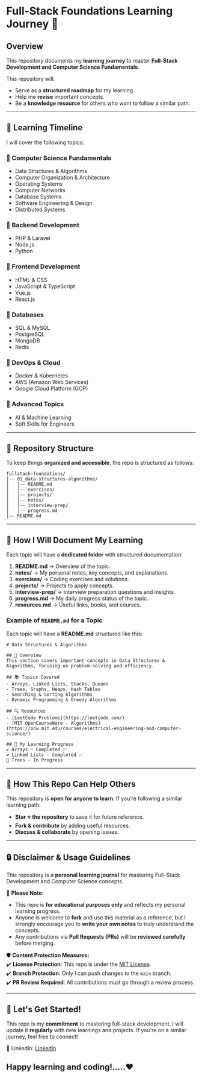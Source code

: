 # Full-Stack Foundations Learning Journey 🚀

## Overview
This repository documents my **learning journey** to master **Full-Stack Development and Computer Science Fundamentals**.

This repository will:
- Serve as a **structured roadmap** for my learning.
- Help me **revise** important concepts.
- Be a **knowledge resource** for others who want to follow a similar path.

---

## 📅 Learning Timeline
I will cover the following topics:

### 🔹 Computer Science Fundamentals
- Data Structures & Algorithms
- Computer Organization & Architecture
- Operating Systems
- Computer Networks
- Database Systems
- Software Engineering & Design
- Distributed Systems

### 🔹 Backend Development
- PHP & Laravel
- Node.js
- Python

### 🔹 Frontend Development
- HTML & CSS
- JavaScript & TypeScript
- Vue.js
- React.js

### 🔹 Databases
- SQL & MySQL
- PostgreSQL
- MongoDB
- Redis

### 🔹 DevOps & Cloud
- Docker & Kubernetes
- AWS (Amazon Web Services)
- Google Cloud Platform (GCP)

### 🔹 Advanced Topics
- AI & Machine Learning
- Soft Skills for Engineers

---

## 📁 Repository Structure
To keep things **organized and accessible**, the repo is structured as follows:

```
fullstack-foundations/
│-- 01_data-structures-algorithms/
│   │-- README.md
│   │-- exercises/
│   │-- projects/
│   │-- notes/
│   │-- interview-prep/
│   │-- progress.md
│-- README.md
```

---

## 📜 How I Will Document My Learning
Each topic will have a **dedicated folder** with structured documentation:

1. **README.md** → Overview of the topic.
2. **notes/** → My personal notes, key concepts, and explanations. 
3. **exercises/** → Coding exercises and solutions.
4. **projects/** → Projects to apply concepts.
4. **interview-prep/** → Interview preparation questions and insights.
5. **progress.md** → My daily progress status of the topic.
6. **resources.md** -> Useful links, books, and courses.

### Example of `README.md` for a Topic
Each topic will have a **README.md** structured like this:

```
# Data Structures & Algorithms

## 📌 Overview
This section covers important concepts in Data Structures & Algorithms, focusing on problem-solving and efficiency.

## 📚 Topics Covered
- Arrays, Linked Lists, Stacks, Queues
- Trees, Graphs, Heaps, Hash Tables
- Searching & Sorting Algorithms
- Dynamic Programming & Greedy Algorithms

## 🔍 Resources
- [LeetCode Problems](https://leetcode.com/)
- [MIT OpenCourseWare - Algorithms](https://ocw.mit.edu/courses/electrical-engineering-and-computer-science/)

## 🚀 My Learning Progress
✔️ Arrays - Completed ✅
✔️ Linked Lists - Completed ✅
🔲 Trees - In Progress
```

---

## 🌟 How This Repo Can Help Others
This repository is **open for anyone to learn**. If you’re following a similar learning path:
- **Star ⭐ the repository** to save it for future reference.
- **Fork & contribute** by adding useful resources.
- **Discuss & collaborate** by opening issues.

---

## **🔒 Disclaimer & Usage Guidelines**  
This repository is a **personal learning journal** for mastering Full-Stack Development and Computer Science concepts.  

📌 **Please Note:**  
- This repo is **for educational purposes only** and reflects my personal learning progress.  
- Anyone is welcome to **fork** and use this material as a reference, but I strongly encourage you to **write your own notes** to truly understand the concepts.  
- Any contributions via **Pull Requests (PRs)** will be **reviewed carefully** before merging.  

🛡️ **Content Protection Measures:**  
✔️ **License Protection**: This repo is under the [MIT License](LICENSE.md).  
✔️ **Branch Protection**: Only I can push changes to the `main` branch.  
✔️ **PR Review Required**: All contributions must go through a review process.  

---

## 🚀 Let's Get Started!
This repo is my **commitment** to mastering full-stack development. I will update it **regularly** with new learnings and projects. If you're on a similar journey, feel free to connect!

🔗 LinkedIn: [LinkedIn](https://in.linkedin.com/in/kaushaljoshi75)


Happy learning and coding!.....❤️
---
